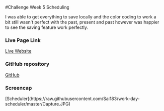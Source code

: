 #Challenge Week 5 Scheduling 

I was able to get everything to save locally and the color coding to work a bit still wasn't perfect with the past, present and past
however was happier to see the saving feature work perfectly.


<h3>Live Page Link</h3>
<a href="">Live Website</a>

<h3> GitHub repository</h3>
<a href="https://github.com/Sal183/work-day-scheduler">GitHub</a>

<h3> Screencap </h3>
[Scheduler](https://raw.githubusercontent.com/Sal183/work-day-scheduler/master/Capture.JPG)
